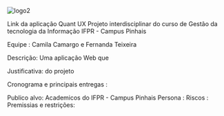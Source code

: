  
![logo2](https://github.com/fernandat87/projetohoracom/assets/114197402/60955dc6-016f-455a-8161-ea819a95f52d)


Link da aplicação Quant UX
Projeto interdisciplinar do curso de Gestão da tecnologia da Informação IFPR - Campus Pinhais 

Equipe : Camila Camargo e Fernanda Teixeira

Descrição: Uma aplicação Web que 

Justificativa: do projeto 

Cronograma e principais entregas :

Publico alvo: Academicos do IFPR - Campus Pinhais 
Persona : 
Riscos : 
Premissias e restrições: 






